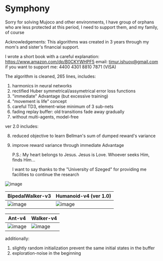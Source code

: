 # Symphony


Sorry for solving Mujoco and other environments, I have group of orphans who are less protected at this period, I need to support them, and my family, of course

Acknowledgements: This algorithms was created in 3 years through my mom's and sister's financial support.

I wrote a short book with a careful explanation: https://www.amazon.com/dp/B0CKYWHPF5
email: timur.ishuov@gmail.com
if you want to support me: 4400 4301 8810 7871 (VISA)

The algorithm is cleaned, 265 lines, includes:

1. harmonics in neural networks
2. rectified Huber symmetrical/assymetrical error loss functions
3. "immediate" Advantage (but excessive training)
4. "movement is life" concept
5. careful TD3, element-wise minimum of 3 sub-nets
6. fading replay buffer: old transitions fade away gradually
7. without multi-agents, model-free

ver 2.0 includes:

8. reduced objective to learn Bellman's sum of dumped reward's variance
9. improve reward variance through immediate Advantage

   P.S.: My heart belongs to Jesus. Jesus is Love. Whoever seeks Him, finds Him...
   
   I want to say thanks to the "University of Szeged" for providing me facilities to continue the research

![image](https://github.com/timurgepard/Simphony/assets/13238473/864a23b6-a2c8-4e83-b69c-497c4cd662c1)

| BipedalWalker-v3  | Humanoid-v4 (ver 1.0) |
| ------------- | ------------- |
| ![image](https://github.com/timurgepard/Simphony/assets/13238473/6c06b33b-5ea1-4443-8431-9bcf234e9167)  |  ![image](https://github.com/timurgepard/Simphony/assets/13238473/8684839b-bb1e-4b75-81f3-ad18751573cf) |

|  Ant-v4 | Walker-v4 |
| ------------- | ------------- |
| ![image](https://github.com/timurgepard/Simphony/assets/13238473/90cd49eb-e229-47db-998d-51c18b16850d)  | ![image](https://github.com/timurgepard/Simphony/assets/13238473/b9510d43-f8ab-462c-aa0e-6a398a7a2f8b)|







   
   additionally:
1. slightly random initialization prevent the same initial states in the buffer
2. exploration-noise in the beginning

   
